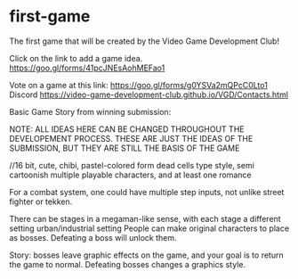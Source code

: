 # first-game
The first game that will be created by the Video Game Development Club!

Click on the link to add a game idea.
https://goo.gl/forms/41pcJNEsAohMEFao1

Vote on a game at this link:
https://goo.gl/forms/g0YSVa2mQPcC0Lto1
Discord
https://video-game-development-club.github.io/VGD/Contacts.html

Basic Game Story from winning submission:


NOTE: ALL IDEAS HERE CAN BE CHANGED THROUGHOUT THE DEVELOPEMENT PROCESS. THESE ARE JUST THE IDEAS OF THE SUBMISSION, BUT THEY ARE STILL THE BASIS OF THE GAME

<vetoed>//16 bit, cute, chibi, pastel-colored form
<new art style>dead cells type style, semi cartoonish
multiple playable characters, and at least one romance

For a combat system, one could have multiple step inputs, not unlike street fighter or tekken.

There can be stages in a megaman-like sense, with each stage a different setting
urban/industrial setting
People can make original characters to place as bosses. Defeating a boss will unlock them.

Story:
bosses leave graphic effects on the game, and your goal is to return the game to normal. Defeating bosses changes a graphics style.
